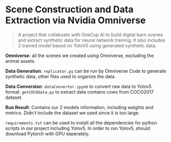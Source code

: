 # Scene Construction and Data Extraction via Nvidia Omniverse

> A project that collaboate with OneCup AI to build digital barn scenes and extract synthetic data for neural network training. It also includes 2 trained model based on YoloV5 using generated synthetic data.

**Omniverse**:
all the scenes we created using Omniverse, excluding the animal assets.

**Data Generation**:
`replicator.py` can be run by Omniverse Code to generate synthetic data, other files used to organize the data.

**Data Conversion**:
`dataConvertor.ipynb` to convert raw data to Yolov5 format. `getCOCOdata.py` to extract data contains cows from COCO2017 dataset.

**Run Result**:
Contains our 2 models information, including weights and metrics. Didn't include the dataset we used since it is too large.

`requirements.txt` can be used to install all the dependencies for python scripts in our project including Yolov5. In order to run Yolov5, should download Pytorch with GPU seperately.